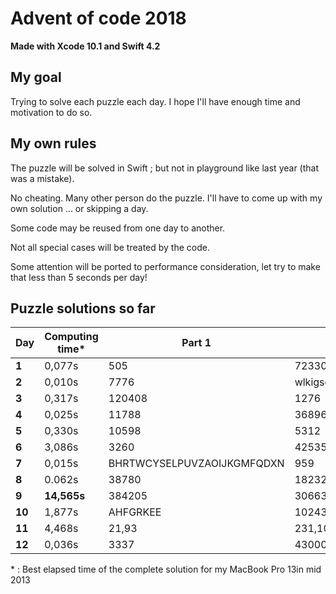 # Advent of code 2018
**Made with Xcode 10.1 and Swift 4.2**

## My goal
Trying to solve each puzzle each day. I hope I'll have enough time and motivation to do so.

## My own rules

The puzzle will be solved in Swift ; but not in playground like last year (that was a mistake).

No cheating. Many other person do the puzzle. I'll have to come up with my own solution ... or skipping a day.

Some code may be reused from one day to another.

Not all special cases will be treated by the code.

Some attention will be ported to performance consideration, let try to make that less than 5 seconds per day!

## Puzzle solutions so far

| Day    | Computing time* | Part 1   | Part 2     |
|--------|-----------------|----------|------------|
| **1**  | 0,077s          | 505      | 72330      |
| **2**  | 0,010s          | 7776     | wlkigsqyfecjqqmnxaktdrhbz |
| **3**  | 0,317s          | 120408   | 1276       |
| **4**  | 0,025s          | 11788    | 36896      |
| **5**  | 0,330s          | 10598    | 5312       |
| **6**  | 3,086s          | 3260     | 42535      |
| **7**  | 0,015s          | BHRTWCYSELPUVZAOIJKGMFQDXN | 959 |
| **8**  | 0.062s          | 38780    | 18232      |
| **9**  | **14,565s**     | 384205   | 3066307353 |
| **10** | 1,877s          | AHFGRKEE | 10243      |
| **11** | 4,468s          | 21,93    | 231,108,14 |
| **12** | 0,036s          | 3337     | 4300000000349 |

\* : Best elapsed time of the complete solution for my MacBook Pro 13in mid 2013
